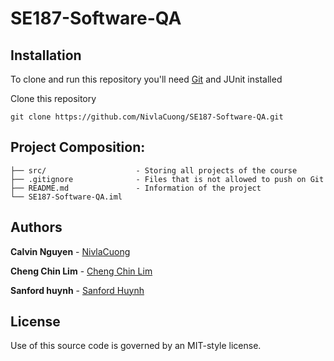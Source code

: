 # SE187-Software-QA

## Installation

To clone and run this repository you'll need [Git](https://git-scm.com) and JUnit installed

Clone this repository
```
git clone https://github.com/NivlaCuong/SE187-Software-QA.git
```

##  Project Composition: 

```
├── src/                    - Storing all projects of the course 
├── .gitignore              - Files that is not allowed to push on Git 
├── README.md               - Information of the project 
└── SE187-Software-QA.iml    
```

## Authors
**Calvin Nguyen** - [NivlaCuong](https://github.com/NivlaCuong) 

**Cheng Chin Lim** - [Cheng Chin Lim](https://github.com/chenggarnett)

**Sanford huynh** - [Sanford Huynh](https://github.com/NivlaCuong)

## License 
Use of this source code is governed by an MIT-style license.